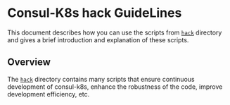 # Consul-K8s hack GuideLines

This document describes how you can use the scripts from [`hack`](.) directory 
and gives a brief introduction and explanation of these scripts. 

## Overview

The [`hack`](.) directory contains many scripts that ensure continuous development of consul-k8s, 
enhance the robustness of the code, improve development efficiency, etc. 
